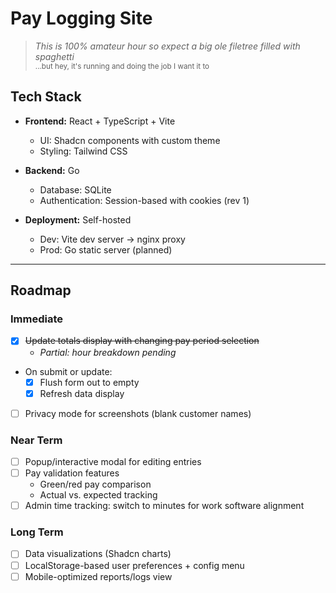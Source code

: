 # Pay Logging Site

> *This is 100% amateur hour so expect a big ole filetree filled with spaghetti*  
> <sub>...but hey, it's running and doing the job I want it to</sub>

## Tech Stack

- **Frontend:** React + TypeScript + Vite
  - UI: Shadcn components with custom theme
  - Styling: Tailwind CSS
  
- **Backend:** Go
  - Database: SQLite
  - Authentication: Session-based with cookies (rev 1)
  
- **Deployment:** Self-hosted
  - Dev: Vite dev server → nginx proxy
  - Prod: Go static server (planned)

---

## Roadmap

### Immediate
- [x] ~~Update totals display with changing pay period selection~~
  - *Partial: hour breakdown pending*
- On submit or update:
  - [X] Flush form out to empty
  - [X] Refresh data display
- [ ] Privacy mode for screenshots (blank customer names)

### Near Term
- [ ] Popup/interactive modal for editing entries
- [ ] Pay validation features
  - Green/red pay comparison
  - Actual vs. expected tracking
- [ ] Admin time tracking: switch to minutes for work software alignment

### Long Term
- [ ] Data visualizations (Shadcn charts)
- [ ] LocalStorage-based user preferences + config menu
- [ ] Mobile-optimized reports/logs view
